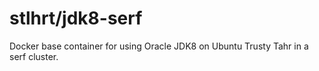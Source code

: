 stlhrt/jdk8-serf
=========================

Docker base container for using Oracle JDK8 on Ubuntu Trusty Tahr in a serf cluster.
